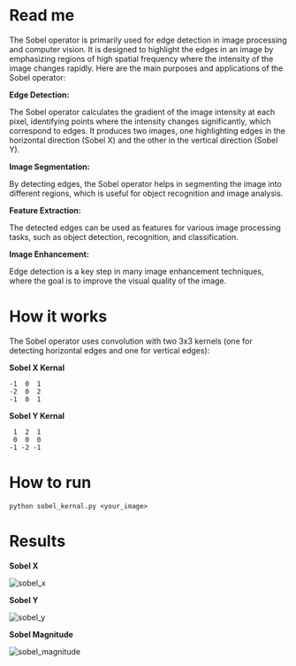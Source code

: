 # Read me 

The Sobel operator is primarily used for edge detection in image processing and computer vision. It is designed to highlight the edges in an image by emphasizing regions of high spatial frequency where the intensity of the image changes rapidly. Here are the main purposes and applications of the Sobel operator:

**Edge Detection:**
  
The Sobel operator calculates the gradient of the image intensity at each pixel, identifying points where the intensity changes significantly, which correspond to edges.
It produces two images, one highlighting edges in the horizontal direction (Sobel X) and the other in the vertical direction (Sobel Y).

**Image Segmentation:**
  
By detecting edges, the Sobel operator helps in segmenting the image into different regions, which is useful for object recognition and image analysis.

**Feature Extraction:**
  
The detected edges can be used as features for various image processing tasks, such as object detection, recognition, and classification.

**Image Enhancement:**
  
Edge detection is a key step in many image enhancement techniques, where the goal is to improve the visual quality of the image.

# How it works

The Sobel operator uses convolution with two 3x3 kernels (one for detecting horizontal edges and one for vertical edges):

**Sobel X Kernal**

```
-1  0  1
-2  0  2
-1  0  1
```

**Sobel Y Kernal**

```
 1  2  1
 0  0  0
-1 -2 -1
```
        
# How to run
```
python sobel_kernal.py <your_image>
```
# Results 
**Sobel X**

![sobel_x](https://github.com/BarbatosV2/sobel/assets/63419320/f2feeb97-0163-42e5-9678-d8f104a30e30)

**Sobel Y**

![sobel_y](https://github.com/BarbatosV2/sobel/assets/63419320/44b5e5ce-4495-4ea1-b278-113830d9424f)

**Sobel Magnitude**

![sobel_magnitude](https://github.com/BarbatosV2/sobel/assets/63419320/d58b4f0e-f2a4-4816-9fba-8ea90696a41c)
